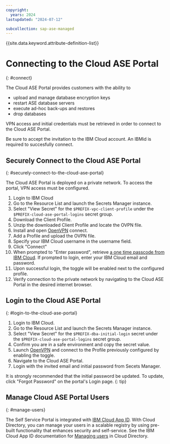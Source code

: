 ```yaml
---
copyright:
  years: 2024
lastupdated: "2024-07-12"

subcollection: sap-ase-managed
---
```


{{site.data.keyword.attribute-definition-list}}

# Connecting to the Cloud ASE Portal
{: #connect}

The Cloud ASE Portal provides customers with the ability to

- upload and manage database encryption keys
- restart ASE database servers
- execute ad-hoc back-ups and restores
- drop databases

VPN access and initial credentials must be retrieved in order to connect to the Cloud ASE Portal.

Be sure to accept the invitation to the IBM Cloud account. An IBMid is required to succesfully connect.

## Securely Connect to the Cloud ASE Portal
{: #securely-connect-to-the-cloud-ase-portal}

The Cloud ASE Portal is deployed on a private network. To access the portal, VPN access must be configured.

1. Login to IBM Cloud
2. Go to the Resource List and launch the Secrets Manager instance.
3. Select "View Secret" for the `$PREFIX-vpc-client-profile` under the 
`$PREFIX-cloud-ase-portal-logins` secret group.
4. Download the Client Profile.
5. Unzip the downloaded Client Profile and locate the OVPN file.
6. Install and open [OpenVPN](https://openvpn.net/) connect.
7. Add a Profile and upload the OVPN file.
8. Specify your IBM Cloud username in the username field.
9. Click "Connect"
10. When prompted to "Enter password", retrieve [a one time passcode from IBM Cloud](https://iam.cloud.ibm.com/identity/passcode). If prompted to login, enter your IBM Cloud email and password. 
11. Upon successful login, the toggle will be enabled next to the configured profile.
12. Verify connection to the private network by navigating to the Cloud ASE Portal in the desired internet browser.

## Login to the Cloud ASE Portal 
{: #login-to-the-cloud-ase-portal}

1. Login to IBM Cloud.
2. Go to the Resource List and launch the Secrets Manager instance.
3. Select "View Secret" for the `$PREFIX-dba-initial-login` secret under the `$PREFIX-cloud-ase-portal-logins` secret group.
4. Confirm you are in a safe environment and copy the secret value.
5. Launch [OpenVPN](https://openvpn.net/) and connect to the Profile previously configured by enabling the toggle.
6. Navigate to the Cloud ASE Portal.
7. Login with the invited email and initial password from Secets Manager.

It is strongly recommended that the initial password be updated. To update, click "Forgot Password" on the portal's Login page.
{: tip}

## Manage Cloud ASE Portal Users
{: #manage-users}

The Self Service Portal is integrated with [IBM Cloud App ID](https://www.ibm.com/products/app-id). With Cloud Directory, you can manage your users in a scalable registry by using pre-built functionality that enhances security and self-service. See the IBM Cloud App ID documentation for [Managing users](https://cloud.ibm.com/docs/appid?topic=appid-cd-users) in Cloud Directory.
